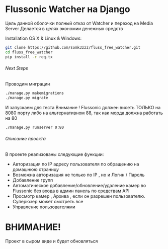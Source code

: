 # Flussonic Watcher на Django 

Цель данной оболочки полный отказ от Watcher и переход на Media Server
Делается в целях экономии денежных средств

Installation
OS X & Linux & Windows:
```sh
git clone https://github.com/somk3zzz/fluss_free_watcher.git
cd fluss_free_watcher
pip install -r req.tx
```

###### Next Steps
Проводим миграции
```sh
./manage.py makemigrations
./manage.py migrate
```
И запускаем для теста 
Внимание ! Flussonic должен висеть ТОЛЬКО на 8080 порту либо на альтернативном 88, так как морда должна работать на 80
```sh
./manage.py runserver 0:80
```

###### Описание проекта
В проекте реализованы следующие функции:
- Авторизация по IP адресу пользователя по обращению на домашнюю страницу
- Возможна авторизация не только по IP , но и Логин / Пароль
- Добавление групп 
- Автоматическое добавление/обновление/удаление камер во Flussonic без входа в админ панель по средствам API
- Просмотр камер , Архива , если он разрешен пользователю. Суперюзер может смотреть все
- Управление пользователями

# ВНИМАНИЕ!
Проект в сыром виде и будет обновляться
